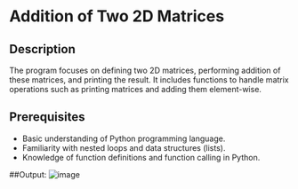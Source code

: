 # Addition of Two 2D Matrices


## Description
The program focuses on defining two 2D matrices, performing addition of these matrices, and printing the result. It includes functions to handle matrix operations such as printing matrices and adding them element-wise.


## Prerequisites
- Basic understanding of Python programming language.
- Familiarity with nested loops and data structures (lists).
- Knowledge of function definitions and function calling in Python.

##Output:
![image](https://github.com/user-attachments/assets/26a1f99f-12ff-4692-b08f-caa2f6aae506)

